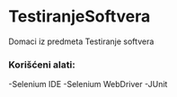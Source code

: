 # TestiranjeSoftvera
Domaci iz predmeta Testiranje softvera



### Korišćeni alati:
-Selenium IDE
-Selenium WebDriver
-JUnit
